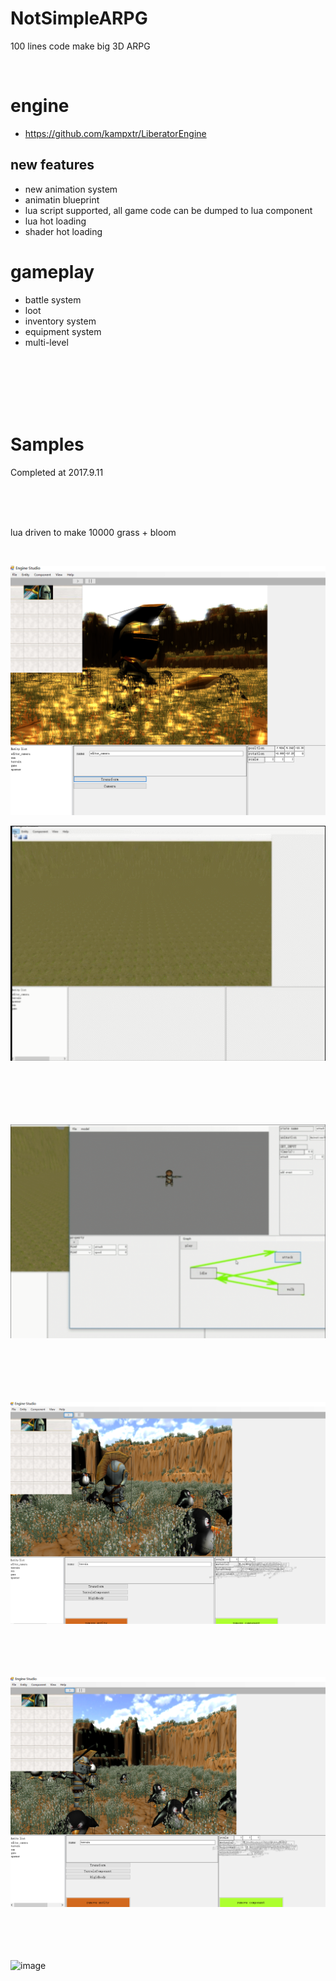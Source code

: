 # NotSimpleARPG
100 lines code make big 3D ARPG

<br>


# engine
- https://github.com/kampxtr/LiberatorEngine
## new features
- new animation system
- animatin blueprint
- lua script supported, all game code can be dumped to lua component
- lua hot loading
- shader hot loading

# gameplay
- battle system
- loot 
- inventory system
- equipment system
- multi-level 
 
<br>
<br>
<br>
<br>
<br>

 
 
 
# Samples
Completed at 2017.9.11 

<br>
<br>
<br>

lua driven to make 10000 grass + bloom 

<br>

![](https://github.com/kampxtr/SimpleARPG/blob/master/screenshot/2018-1-22.png)


![image](https://github.com/kampxtr/SimpleARPG/blob/master/screenshot/gameplay.gif)
<br>
<br>
<br>
<br>
<br>
<br>

![image](https://github.com/kampxtr/SimpleARPG/blob/master/screenshot/animation_blueprint.gif)
<br>
<br>
<br>
<br>
<br>
<br>
 
 

![](https://github.com/kampxtr/SimpleARPG/blob/master/screenshot/meofneognoeng2017-12-2.png)
<br>
<br>
<br>
<br>
<br>
 
![](https://github.com/kampxtr/SimpleARPG/blob/master/screenshot/efoeno2017-12-2.png)
<br>
<br>
<br>
<br>
<br>
 
![image](https://github.com/kampxtr/SimpleARPG/blob/master/screenshot/milestone-1.gif) 
<br>
<br>
<br>
<br>
<br>
<br>
 
 
 
 


 
   




